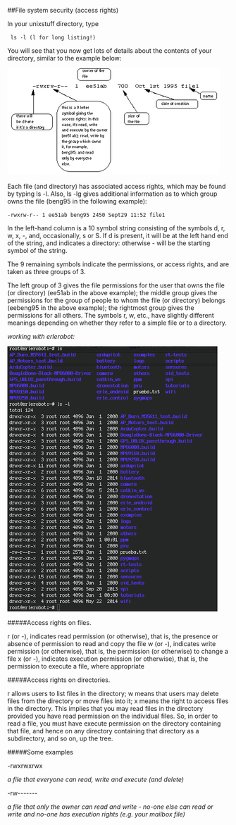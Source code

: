 
##File system security (access rights)

In your unixstuff directory, type

```
 ls -l (l for long listing!)
 ```

You will see that you now get lots of details about the contents of your directory, similar to the example below:

![file1](img5/file1.gif)

Each file (and directory) has associated access rights, which may be found by typing ls -l. Also, ls -lg gives additional information as to which group owns the file (beng95 in the following example):
```
-rwxrw-r-- 1 ee51ab beng95 2450 Sept29 11:52 file1
```

In the left-hand column is a 10 symbol string consisting of the symbols d, r, w, x, -, and, occasionally, s or S. If d is present, it will be at the left hand end of the string, and indicates a directory: otherwise - will be the starting symbol of the string.

The 9 remaining symbols indicate the permissions, or access rights, and are taken as three groups of 3.

The left group of 3 gives the file permissions for the user that owns the file (or directory) (ee51ab in the above example);
the middle group gives the permissions for the group of people to whom the file (or directory) belongs (eebeng95 in the above example);
the rightmost group gives the permissions for all others.
The symbols r, w, etc., have slightly different meanings depending on whether they refer to a simple file or to a directory.

*working with erlerobot:*

![permissions](img5/ls.jpg)


#####Access rights on files.

r (or -), indicates read permission (or otherwise), that is, the presence or absence of permission to read and copy the file
w (or -), indicates write permission (or otherwise), that is, the permission (or otherwise) to change a file
x (or -), indicates execution permission (or otherwise), that is, the permission to execute a file, where appropriate

#####Access rights on directories.

r allows users to list files in the directory;
w means that users may delete files from the directory or move files into it;
x means the right to access files in the directory. This implies that you may read files in the directory provided you have read permission on the individual files.
So, in order to read a file, you must have execute permission on the directory containing that file, and hence on any directory containing that directory as a subdirectory, and so on, up the tree.

#####Some examples

-rwxrwxrwx

*a file that everyone can read, write and execute (and delete)*

-rw-------

*a file that only the owner can read and write - no-one else
can read or write and no-one has execution rights (e.g. your
mailbox file)*
